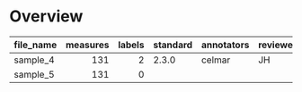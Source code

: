 

# Overview
|file_name|measures|labels|standard|annotators|reviewers|
|---------|-------:|-----:|--------|----------|---------|
|sample_4 |     131|     2|2.3.0   |celmar    |JH       |
|sample_5 |     131|     0|        |          |         |
